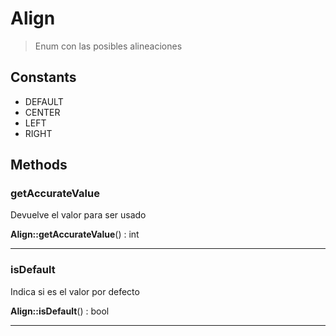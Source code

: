 
                                                                                                                                            
    
# Align


> Enum con las posibles alineaciones
>
> 




## Constants
- DEFAULT
- CENTER
- LEFT
- RIGHT




## Methods

### getAccurateValue
Devuelve el valor para ser usado


**Align::getAccurateValue**() : int



---


### isDefault
Indica si es el valor por defecto


**Align::isDefault**() : bool



---


                                                                                                                                                                                                                                                                                                                                                                                                            
    
                                                                                                                                                                                                                                                                             
                
